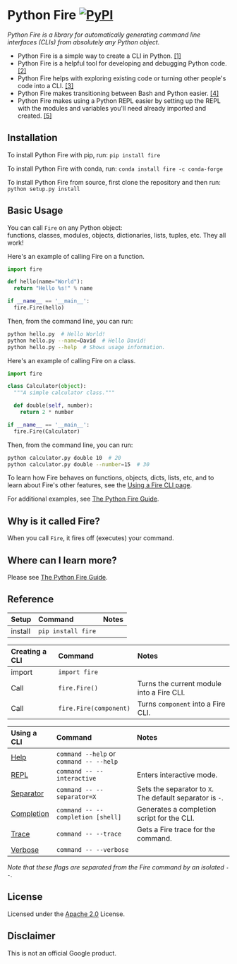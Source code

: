 # Python Fire [![PyPI](https://img.shields.io/pypi/pyversions/fire.svg?style=plastic)](https://github.com/google/python-fire)

_Python Fire is a library for automatically generating command line interfaces
(CLIs) from absolutely any Python object._

-   Python Fire is a simple way to create a CLI in Python.
    [[1]](docs/benefits.md#simple-cli)
-   Python Fire is a helpful tool for developing and debugging Python code.
    [[2]](docs/benefits.md#debugging)
-   Python Fire helps with exploring existing code or turning other people's
    code into a CLI. [[3]](docs/benefits.md#exploring)
-   Python Fire makes transitioning between Bash and Python easier.
    [[4]](docs/benefits.md#bash)
-   Python Fire makes using a Python REPL easier by setting up the REPL with the
    modules and variables you'll need already imported and created.
    [[5]](docs/benefits.md#repl)

## Installation

To install Python Fire with pip, run: `pip install fire`

To install Python Fire with conda, run: `conda install fire -c conda-forge`

To install Python Fire from source, first clone the repository and then run:
`python setup.py install`

## Basic Usage

You can call `Fire` on any Python object:<br>
functions, classes, modules, objects, dictionaries, lists, tuples, etc.
They all work!

Here's an example of calling Fire on a function.

```python
import fire

def hello(name="World"):
  return "Hello %s!" % name

if __name__ == '__main__':
  fire.Fire(hello)
```

Then, from the command line, you can run:

```bash
python hello.py  # Hello World!
python hello.py --name=David  # Hello David!
python hello.py --help  # Shows usage information.
```

Here's an example of calling Fire on a class.

```python
import fire

class Calculator(object):
  """A simple calculator class."""

  def double(self, number):
    return 2 * number

if __name__ == '__main__':
  fire.Fire(Calculator)
```

Then, from the command line, you can run:

```bash
python calculator.py double 10  # 20
python calculator.py double --number=15  # 30
```

To learn how Fire behaves on functions, objects, dicts, lists, etc, and to learn
about Fire's other features, see the [Using a Fire CLI page](docs/using-cli.md).

For additional examples, see [The Python Fire Guide](docs/guide.md).

## Why is it called Fire?

When you call `Fire`, it fires off (executes) your command.

## Where can I learn more?

Please see [The Python Fire Guide](docs/guide.md).

## Reference

| Setup   | Command             | Notes
| :------ | :------------------ | :---------
| install | `pip install fire`  |

| Creating a CLI | Command                | Notes
| :--------------| :--------------------- | :---------
| import         | `import fire`          |
| Call           | `fire.Fire()`          | Turns the current module into a Fire CLI.
| Call           | `fire.Fire(component)` | Turns `component` into a Fire CLI.

| Using a CLI                                     | Command                                 | Notes
| :---------------------------------------------- | :-------------------------------------- | :----
| [Help](docs/using-cli.md#help-flag)             | `command --help` or `command -- --help` |
| [REPL](docs/using-cli.md#interactive-flag)      | `command -- --interactive`              | Enters interactive mode.
| [Separator](docs/using-cli.md#separator-flag)   | `command -- --separator=X`              | Sets the separator to `X`. The default separator is `-`.
| [Completion](docs/using-cli.md#completion-flag) | `command -- --completion [shell]`       | Generates a completion script for the CLI.
| [Trace](docs/using-cli.md#trace-flag)           | `command -- --trace`                    | Gets a Fire trace for the command.
| [Verbose](docs/using-cli.md#verbose-flag)       | `command -- --verbose`                  |

_Note that these flags are separated from the Fire command by an isolated `--`._

## License

Licensed under the
[Apache 2.0](https://github.com/google/python-fire/blob/master/LICENSE) License.

## Disclaimer

This is not an official Google product.
